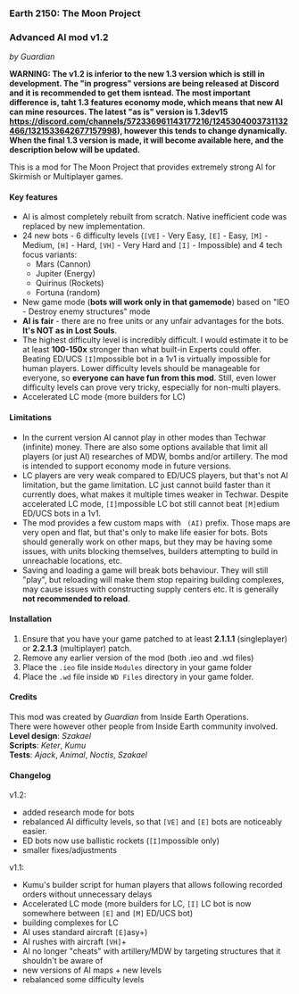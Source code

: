 ### Earth 2150: The Moon Project
### Advanced AI mod v1.2
*by Guardian*

**WARNING: The v1.2 is inferior to the new 1.3 version which is still in development. The "in progress" versions are being released at Discord and it is recommended to get them isntead. The most important difference is, taht 1.3 features economy mode, which means that new AI can mine resources. The latest "as is" version is 1.3dev15 https://discord.com/channels/572336961143177216/1245304003731132466/1321533642677157998), however this tends to change dynamically. When the final 1.3 version is made, it will become available here, and the description below will be updated.**

This is a mod for The Moon Project that provides extremely strong AI for Skirmish or Multiplayer games.
#### Key features
- AI is almost completely rebuilt from scratch. Native inefficient code was replaced by new implementation.
- 24 new bots - 6 difficulty levels (`[VE]` - Very Easy, `[E]` - Easy, `[M]` - Medium, `[H]` - Hard, `[VH]` - Very Hard and `[I]` - Impossible) and 4 tech focus variants:
   - Mars (Cannon)
   - Jupiter (Energy)
   - Quirinus (Rockets)
   - Fortuna (random)
- New game mode (**bots will work only in that gamemode**) based on "IEO - Destroy enemy structures" mode
- **AI is fair** - there are no free units or any unfair advantages for the bots. **It's NOT as in Lost Souls**.
- The highest difficulty level is incredibly difficult. I would estimate it to be at least **100-150x** stronger
  than what built-in Experts could offer. Beating ED/UCS `[I]`mpossible bot in a 1v1 is virtually impossible for human 
  players. Lower difficulty levels should be manageable for everyone, so **everyone can have fun from this mod**.
  Still, even lower difficulty levels can prove very tricky, especially for non-multi players.
- Accelerated LC mode (more builders for LC)

#### Limitations
- In the current version AI cannot play in other modes than Techwar (infinite) money. There are also
  some options available that limit all players (or just AI) researches of MDW, bombs and/or artillery.
  The mod is intended to support economy mode in future versions.
- LC players are very weak compared to ED/UCS players, but that's not AI limitation, but the game limitation.
  LC just cannot build faster than it currently does, what makes it multiple times weaker in Techwar.
  Despite accelerated LC mode, `[I]`mpossible LC bot still cannot beat `[M]`edium ED/UCS bots in a 1v1.
- The mod provides a few custom maps with ` (AI)` prefix. Those maps are very open and flat, but that's only
  to make life easier for bots. Bots should generally work on other maps, but they may be having some issues,
  with units blocking themselves, builders attempting to build in unreachable locations, etc.
- Saving and loading a game will break bots behaviour. They will still "play", but reloading will make them
  stop repairing building complexes, may cause issues with constructing supply centers etc. It is generally
  **not recommended to reload**.

#### Installation
1. Ensure that you have your game patched to at least **2.1.1.1** (singleplayer) or **2.2.1.3** (multiplayer) patch.
2. Remove any earlier version of the mod (both .ieo and .wd files)
3. Place the `.ieo` file inside `Modules` directory in your game folder
4. Place the `.wd` file inside `WD Files` directory in your game folder.

#### Credits
This mod was created by *Guardian* from Inside Earth Operations. <br/>
There were however other people from Inside Earth community involved. <br/>
**Level design**: *Szakael* <br/>
**Scripts**: *Keter*, *Kumu* <br/>
**Tests**: *Ajack*, *Animal*, *Noctis*, *Szakael*

#### Changelog
v1.2:
- added research mode for bots
- rebalanced AI difficulty levels, so that `[VE]` and `[E]` bots are noticeably easier.
- ED bots now use ballistic rockets (`[I]`mpossible only)
- smaller fixes/adjustments

v1.1:
- Kumu's builder script for human players that allows following recorded orders without unnecessary delays
- Accelerated LC mode (more builders for LC, `[I]` LC bot is now somewhere between `[E]` and `[M]` ED/UCS bot)
- building complexes for LC
- AI uses standard aircraft `[E]`asy+)
- AI rushes with aircraft `[VH]`+
- AI no longer "cheats" with artillery/MDW by targeting structures that it shouldn't be aware of
- new versions of AI maps + new levels
- rebalanced some difficulty levels
